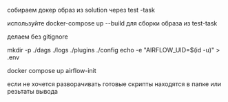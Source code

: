 собираем докер образ из solution через test -task

используйте docker-compose up --build для сборки образа из test-task

делаем без gitignore



mkdir -p ./dags ./logs ./plugins ./config
echo -e "AIRFLOW_UID=$(id -u)" > .env


docker compose up airflow-init


если не хочется разворачивать готовые скрипты находятся в папке или резьтаты вывода
